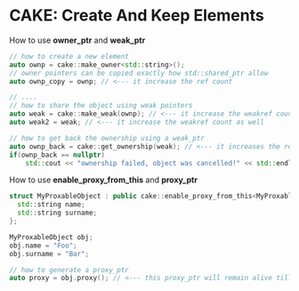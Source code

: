 # CAKE: **C**reate **A**nd **K**eep **E**lements


How to use **owner_ptr** and **weak_ptr**
```c++
// how to create a new element
auto ownp = cake::make_owner<std::string>();
// owner pointers can be copied exactly how std::shared_ptr allow
auto ownp_copy = ownp; // <--- it increase the ref count

// ....
// how to share the object using weak pointers
auto weak = cake::make_weak(ownp); // <--- it increase the weakref count
auto weak2 = weak; // <--- it increase the weakref count as well

// how to get back the ownership using a weak_ptr
auto ownp_back = cake::get_ownership(weak); // <--- it increases the ref count
if(ownp_back == nullptr)
    std::cout << "ownership failed, object was cancelled!" << std::endl;
```


How to use **enable_proxy_from_this** and **proxy_ptr**
```c++
struct MyProxableObject : public cake::enable_proxy_from_this<MyProxableObject> {
  std::string name;
  std::string surname;
};

MyProxableObject obj;
obj.name = "Foo";
obj.surname = "Bar";

// how to generate a proxy_ptr
auto proxy = obj.proxy(); // <--- this proxy_ptr will remain alive till the object instance does exist
```
